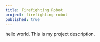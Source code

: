 ```yaml
---
title: Firefighting Robot
project: firefighting-robot
published: true
---
```


hello world. This is my project description.
